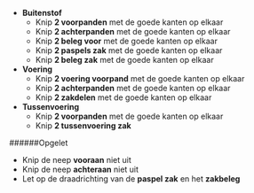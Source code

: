  - **Buitenstof**
   - Knip **2 voorpanden** met de goede kanten op elkaar
   - Knip **2 achterpanden** met de goede kanten op elkaar
   - Knip **2 beleg voor** met de goede kanten op elkaar
   - Knip **2 paspels zak** met de goede kanten op elkaar
   - Knip **2 beleg zak** met de goede kanten op elkaar
 - **Voering**
   - Knip **2 voering voorpand** met de goede kanten op elkaar
   - Knip **2 achterpanden** met de goede kanten op elkaar
   - Knip **2 zakdelen** met de goede kanten op elkaar
 - **Tussenvoering**
   - Knip **2 voorpanden** met de goede kanten op elkaar
   - Knip **2 tussenvoering zak**

<Warning>

######Opgelet

- Knip de neep **vooraan** niet uit
- Knip de neep **achteraan** niet uit
- Let op de draadrichting van de **paspel zak** en het **zakbeleg**

</Warning>

